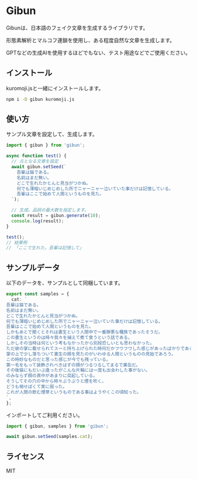 # Gibun

Gibunは、日本語のフェイク文章を生成するライブラリです。

形態素解析とマルコフ連鎖を使用し、ある程度自然な文章を生成します。

GPTなどの生成AIを使用するほどでもない、テスト用途などでご使用ください。

## インストール

kuromoji.jsと一緒にインストールします。

```bash
npm i -D gibun kuromoji.js
```

## 使い方

サンプル文章を設定して、生成します。

```typescript
import { gibun } from 'gibun';

async function test() {
  // 元となる文章を設定
  await gibun.setSeed(`
    吾輩は猫である。
    名前はまだ無い。
    どこで生れたかとんと見当がつかぬ。
    何でも薄暗いじめじめした所でニャーニャー泣いていた事だけは記憶している。
    吾輩はここで始めて人間というものを見た。
  `);

  // 生成。品詞の最大数を指定します。
  const result = gibun.generate(10);
  console.log(result);
}

test();
// 結果例
// 「ここで生れた。吾輩は記憶して」
```

## サンプルデータ

以下のデータを、サンプルとして同梱しています。

```typescript
export const samples = {
  cat: `
吾輩は猫である。
名前はまだ無い。
どこで生れたかとんと見当がつかぬ。
何でも薄暗いじめじめした所でニャーニャー泣いていた事だけは記憶している。
吾輩はここで始めて人間というものを見た。
しかもあとで聞くとそれは書生という人間中で一番獰悪な種族であったそうだ。
この書生というのは時々我々を捕えて煮て食うという話である。
しかしその当時は何という考もなかったから別段恐しいとも思わなかった。
ただ彼の掌に載せられてスーと持ち上げられた時何だかフワフワした感じがあったばかりである。
掌の上で少し落ちついて書生の顔を見たのがいわゆる人間というものの見始であろう。
この時妙なものだと思った感じが今でも残っている。
第一毛をもって装飾されべきはずの顔がつるつるしてまるで薬缶だ。
その後猫にもだいぶ逢ったがこんな片輪には一度も出会わした事がない。
のみならず顔の真中があまりに突起している。
そうしてその穴の中から時々ぷうぷうと煙を吹く。
どうも咽せぽくて実に弱った。
これが人間の飲む煙草というものである事はようやくこの頃知った。
`,
};
```

インポートしてご利用ください。

```typescript
import { gibun, samples } from 'gibun';

await gibun.setSeed(samples.cat);
```

## ライセンス

MIT
